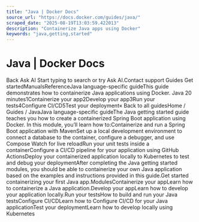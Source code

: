 ```yaml
---
title: "Java | Docker Docs"
source_url: "https://docs.docker.com/guides/java/"
scraped_date: "2025-08-19T13:03:59.422013"
description: "Containerize Java apps using Docker"
keywords: "java,getting,started"
---
```

# Java | Docker Docs

Back Ask AI Start typing to search or try Ask AI.Contact support Guides Get startedManualsReferenceJava language-specific guideThis guide demonstrates how to containerize Java applications using Docker. Java 20 minutes1Containerize your app2Develop your app3Run your tests4Configure CI/CD5Test your deployment« Back to all guidesHome / Guides / JavaJava language-specific guideThe Java getting started guide teaches you how to create a containerized Spring Boot application using Docker. In this module, you’ll learn how to:Containerize and run a Spring Boot application with MavenSet up a local development environment to connect a database to the container, configure a debugger, and use Compose Watch for live reloadRun your unit tests inside a containerConfigure a CI/CD pipeline for your application using GitHub ActionsDeploy your containerized application locally to Kubernetes to test and debug your deploymentAfter completing the Java getting started modules, you should be able to containerize your own Java application based on the examples and instructions provided in this guide.Get started containerizing your first Java app.ModulesContainerize your appLearn how to containerize a Java application.Develop your appLearn how to develop your application locally.Run your testsHow to build and run your Java testsConfigure CI/CDLearn how to Configure CI/CD for your Java applicationTest your deploymentLearn how to develop locally using Kubernetes